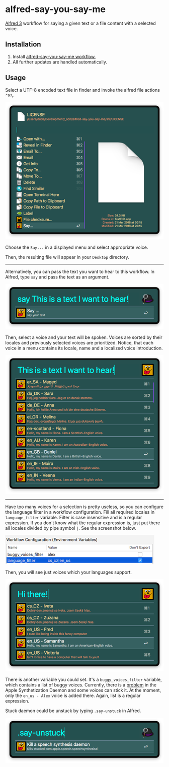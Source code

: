 # alfred-say-you-say-me
[Alfred 3][1] workflow for saying a given text or a file content with a selected voice.

## Installation

1) Install [alfred-say-you-say-me workflow.][2]
2) All further updates are handled automatically.

## Usage

Select a UTF-8 encoded text file in finder and invoke the alfred file actions <kbd>⌃﻿⌘\\</kbd>.

![Alfred actions screenshot](doc/images/alfred-sayyousayme-screenshot_2018-04-03_20.53.12.png?raw=true "")

Choose the `Say...` in a displayed menu and select appropriate voice.

Then, the resulting file will appear in your `Desktop` directory. 

-------------------

Alternatively, you can pass the text you want to hear to this workflow. In Alfred, type `say` and pass the text as an argument.

![Alfred menu screenshot](doc/images/alfred-sayyousayme-screenshot_2018-04-03_20.49.18.png?raw=true "")

Then, select a voice and your text will be spoken. Voices are sorted by their locales and previously selected voices are prioritized. Notice, that each voice in a menu contains its locale, name and a localized voice introduction.

![Alfred voice menu screenshot](doc/images/alfred-sayyousayme-screenshot_2018-04-03_20.51.01.png?raw=true "")

-------------------

Have too many voices for a selection is pretty useless, so you can configure the language filter in a workflow configuration.
Fill all required locales in `language_filter` variable. Filter is case insensitive and is a regular expression. If you don't know what the regular expression is, just put there all locales divided by pipe symbol `|`. See the screenshot below.

![Alfred workflow configuration screenshot](doc/images/alfred-sayyousayme-screenshot_2018-04-03_20.51.32.png?raw=true "")

Then, you will see just voices which your languages support.

![Alfred filtered voice menu screenshot](doc/images/alfred-sayyousayme-screenshot_2018-04-03_20.52.14.png?raw=true "")

There is another variable you could set. It's a `buggy_voices_filter` variable, which contains a list of buggy voices. Currently, there is a [problem][3] in the Apple Synthetization Daemon and some voices can stick it. At the moment, only the `en_us - Alex` voice is added there. Again, list is a regular expression.

Stuck daemon could be unstuck by typing `.say-unstuck` in Alfred.

![Alfred actions screenshot](doc/images/alfred-sayyousayme-screenshot_2018-04-03_20.52.36.png?raw=true "")

[1]: https://www.alfredapp.com/
[2]: https://github.com/vookimedlo/alfred-say-you-say-me/releases/latest
[3]: https://www.applevis.com/forum/macos-mac-app-discussion/problem-using-spoken-track-service

